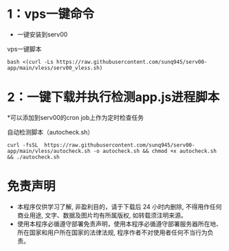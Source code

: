 # 1：vps一键命令
* 一键安装到serv00


vps一键脚本
```
bash <(curl -Ls https://raw.githubusercontent.com/sunq945/serv00-app/main/vless/serv00_vless.sh)
```



# 2：一键下载并执行检测app.js进程脚本
*可以添加到serv00的cron job上作为定时检查任务

自动检测脚本（autocheck.sh）
```
curl -fsSL  https://raw.githubusercontent.com/sunq945/serv00-app/main/vless/autocheck.sh -o autocheck.sh && chmod +x autocheck.sh && ./autocheck.sh
```

# 免责声明
* 本程序仅供学习了解, 非盈利目的，请于下载后 24 小时内删除, 不得用作任何商业用途, 文字、数据及图片均有所属版权, 如转载须注明来源。
* 使用本程序必循遵守部署免责声明，使用本程序必循遵守部署服务器所在地、所在国家和用户所在国家的法律法规, 程序作者不对使用者任何不当行为负责。
